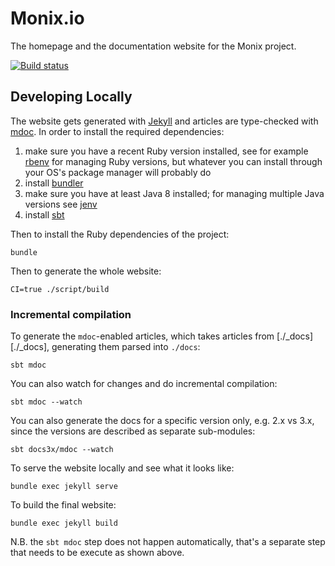# Monix.io

The homepage and the documentation website for the Monix project.

[![Build status](https://github.com/monix/monix.io/workflows/build/badge.svg)](https://github.com/monix/monix.io/actions?query=workflow%3Abuild)

## Developing Locally

The website gets generated with [Jekyll](https://jekyllrb.com/) and articles are type-checked with [mdoc](https://github.com/scalameta/mdoc). In order to install the required dependencies:

1. make sure you have a recent Ruby version installed, see for example [rbenv](https://github.com/rbenv/rbenv) for managing Ruby versions, but whatever you can install through your OS's package manager will probably do
2. install [bundler](https://bundler.io/)
3. make sure you have at least Java 8 installed; for managing multiple Java versions see [jenv](http://www.jenv.be/)
4. install [sbt](https://www.scala-sbt.org/)

Then to install the Ruby dependencies of the project:

```
bundle
```

Then to generate the whole website:

```
CI=true ./script/build
```

### Incremental compilation

To generate the `mdoc`-enabled articles, which takes articles from [./_docs][./_docs], generating them parsed into `./docs`:

```
sbt mdoc
```

You can also watch for changes and do incremental compilation:

```
sbt mdoc --watch
```

You can also generate the docs for a specific version only, e.g. 2.x vs 3.x, since the versions are described as separate sub-modules:

```
sbt docs3x/mdoc --watch
```

To serve the website locally and see what it looks like:

```
bundle exec jekyll serve
```

To build the final website:

```
bundle exec jekyll build
```

N.B. the `sbt mdoc` step does not happen automatically, that's a separate step that needs to be execute as shown above.

